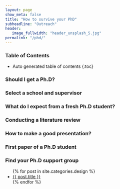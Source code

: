 ```yaml
---
layout: page
show_meta: false
title: "How to survive your PhD"
subheadline: "Outreach"
header:
   image_fullwidth: "header_unsplash_5.jpg"
permalink: "/phd/"
---
```


### Table of Contents
*  Auto generated table of contents
{:toc}
### Should I get a Ph.D?
### Select a school and supervisor
### What do I expect from a fresh Ph.D student?
### Conducting a literature review
### How to make a good presentation?
### First paper of a Ph.D student
### Find your Ph.D support group



<ul>
    {% for post in site.categories.design %}
    <li><a href="{{ site.url }}{{ site.baseurl }}{{ post.url }}">{{ post.title }}</a></li>
    {% endfor %}
</ul>

